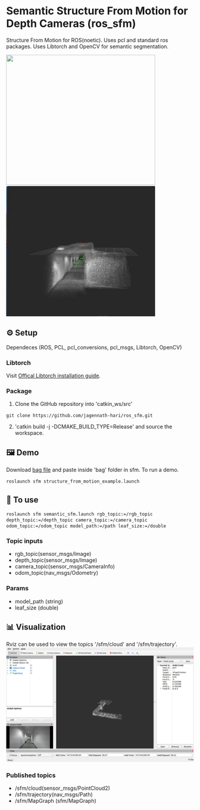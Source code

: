 # Semantic Structure From Motion for Depth Cameras (ros_sfm)
Structure From Motion for ROS(noetic). Uses pcl and standard ros packages. Uses Libtorch and OpenCV for semantic segmentation.

<p float="center">
  <img src="assets/camera_feed.gif" width="400" height="350" />
  <img src="assets/SFM.gif" width="400" height="350" />
</p> 

## ⚙️ Setup
Dependeces (ROS, PCL, pcl_conversions, pcl_msgs, Libtorch, OpenCV)

### Libtorch
Visit [Offical Libtorch installation guide](https://github.com/pytorch/pytorch/blob/main/docs/libtorch.rst).

### Package
1. Clone the GitHub repository into 'catkin_ws/src'
```shell
git clone https://github.com/jagennath-hari/ros_sfm.git
```
2. 'catkin build -j -DCMAKE_BUILD_TYPE=Release' and source the workspace.

## 🖼 Demo
Download [bag file](https://drive.google.com/uc?export=download&id=1SUDQQADDZAbozKulQ5Lv8tRqpfOsAcj8) and paste inside 'bag' folder in sfm.
To run a demo.
```shell
roslaunch sfm structure_from_motion_example.launch
```
## 🏁 To use
```shell
roslaunch sfm semantic_sfm.launch rgb_topic:=/rgb_topic depth_topic:=/depth_topic camera_topic:=/camera_topic odom_topic:=/odom_topic model_path:=/path leaf_size:=/double
```
### Topic inputs
- rgb_topic(sensor_msgs/Image)
- depth_topic(sensor_msgs/Image)
- camera_topic(sensor_msgs/CameraInfo)
- odom_topic(nav_msgs/Odometry)

### Params
- model_path (string)
- leaf_size (double)

## 📊 Visualization
Rviz can be used to view the topics '/sfm/cloud' and '/sfm/trajectory'.
![Alt text](assets/rviz.png)

### Published topics
- /sfm/cloud(sensor_msgs/PointCloud2)
- /sfm/trajectory(nav_msgs/Path)
- /sfm/MapGraph (sfm/MapGraph)
